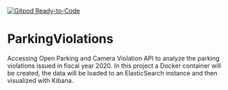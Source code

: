 [![Gitpod Ready-to-Code](https://img.shields.io/badge/Gitpod-Ready--to--Code-blue?logo=gitpod)](https://gitpod.io/#https://github.com/BenitaDiop/ParkingViolations) 

# ParkingViolations
Accessing Open Parking and Camera Violation API to analyze the parking violations issued in fiscal year 2020. In this project a Docker container will be created, the data will be loaded to an ElasticSearch instance and then visualized with Kibana.    
